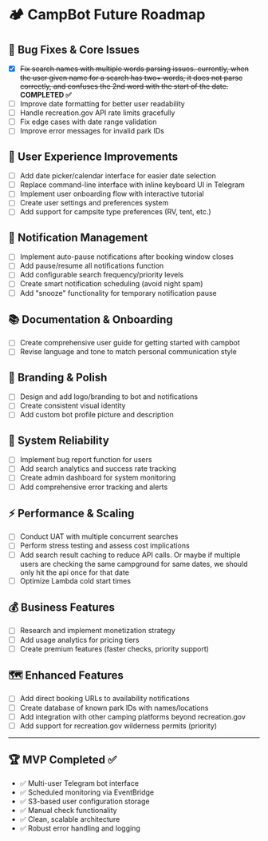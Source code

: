 # 🏕️ CampBot Future Roadmap

## 🐛 **Bug Fixes & Core Issues**
- [x] ~~Fix search names with multiple words parsing issues. currently, when the user given name for a search has two+ words, it does not parse correctly, and confuses the 2nd word with the start of the date.~~ **COMPLETED ✅**
- [ ] Improve date formatting for better user readability  
- [ ] Handle recreation.gov API rate limits gracefully
- [ ] Fix edge cases with date range validation
- [ ] Improve error messages for invalid park IDs

## 🎨 **User Experience Improvements**
- [ ] Add date picker/calendar interface for easier date selection
- [ ] Replace command-line interface with inline keyboard UI in Telegram
- [ ] Implement user onboarding flow with interactive tutorial
- [ ] Create user settings and preferences system
- [ ] Add support for campsite type preferences (RV, tent, etc.)

## 🔔 **Notification Management**
- [ ] Implement auto-pause notifications after booking window closes
- [ ] Add pause/resume all notifications function
- [ ] Add configurable search frequency/priority levels
- [ ] Create smart notification scheduling (avoid night spam)
- [ ] Add "snooze" functionality for temporary notification pause

## 📚 **Documentation & Onboarding**
- [ ] Create comprehensive user guide for getting started with campbot
- [ ] Revise language and tone to match personal communication style

## 🎯 **Branding & Polish**
- [ ] Design and add logo/branding to bot and notifications
- [ ] Create consistent visual identity
- [ ] Add custom bot profile picture and description

## 🔧 **System Reliability**
- [ ] Implement bug report function for users
- [ ] Add search analytics and success rate tracking
- [ ] Create admin dashboard for system monitoring
- [ ] Add comprehensive error tracking and alerts

## ⚡ **Performance & Scaling**
- [ ] Conduct UAT with multiple concurrent searches
- [ ] Perform stress testing and assess cost implications  
- [ ] Add search result caching to reduce API calls. Or maybe if multiple users are checking the same campground for same dates, we should only hit the api once for that date
- [ ] Optimize Lambda cold start times

## 💰 **Business Features**
- [ ] Research and implement monetization strategy
- [ ] Add usage analytics for pricing tiers
- [ ] Create premium features (faster checks, priority support)

## 🗺️ **Enhanced Features**
- [ ] Add direct booking URLs to availability notifications
- [ ] Create database of known park IDs with names/locations
- [ ] Add integration with other camping platforms beyond recreation.gov
- [ ] Add support for recreation.gov wilderness permits (priority)

---

## 🏆 **MVP Completed ✅**
- ✅ Multi-user Telegram bot interface
- ✅ Scheduled monitoring via EventBridge  
- ✅ S3-based user configuration storage
- ✅ Manual check functionality
- ✅ Clean, scalable architecture
- ✅ Robust error handling and logging

